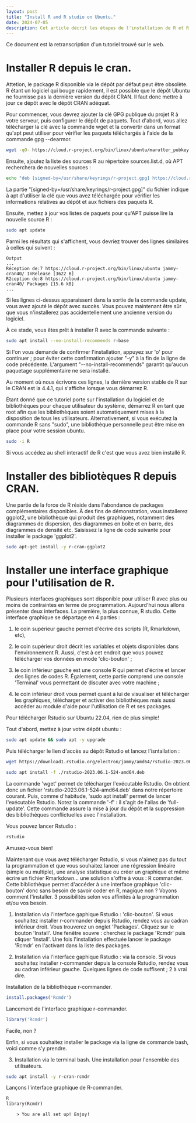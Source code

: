 ```yaml
---
layout: post
title: "Install R and R studio on Ubuntu."
date: 2024-07-05
description: Cet article décrit les étapes de l'installation de R et R studio via la ligne de commande Bash. Également, il propose l'installation de Rcommander, une interface clic-bouton de R. Enfin, l'installation de librairie est abordée : via la ligne de commande, la console R et l'interface graphique. 
---
```


Ce document est la retranscription d'un tutoriel trouvé sur le web.

# Installer R depuis le cran. 
Attetion, le package R disponible via le dépôt par défaut peut être obsolète. R étant un logiciel qui bouge rapidement, il est possible que le dépôt Ubuntu ne fournisse pas la dernière version du dépôt CRAN. Il faut donc mettre à jour ce dépôt avec le dépôt CRAN adéquat. 

Pour commencer, vous devrez ajouter la clé GPG publique du projet R à votre serveur, puis configurer le dépôt de paquets. Tout d'abord, vous allez télécharger la clé avec la commande wget et la convertir dans un format qu'apt peut utiliser pour vérifier les paquets téléchargés à l'aide de la commande gpg --dearmor.

```bash
wget -qO- https://cloud.r-project.org/bin/linux/ubuntu/marutter_pubkey.asc | sudo gpg --dearmor -o /usr/share/keyrings/r-project.gpg
```

Ensuite, ajoutez la liste des sources R au répertoire sources.list.d, où APT recherchera de nouvelles sources :

```bash
echo "deb [signed-by=/usr/share/keyrings/r-project.gpg] https://cloud.r-project.org/bin/linux/ubuntu jammy-cran40/" | sudo tee -a /etc/apt/sources.list.d/r-project.list
```
La partie "[signed-by=/usr/share/keyrings/r-project.gpg]" du fichier indique à apt d'utiliser la clé que vous avez téléchargée pour vérifier les informations relatives au dépôt et aux fichiers des paquets R.

Ensuite, mettez à jour vos listes de paquets pour qu'APT puisse lire la nouvelle source R :

```bash
sudo apt update
```

Parmi les résultats qui s'affichent, vous devriez trouver des lignes similaires à celles qui suivent :

```console
Output
...
Réception de:7 https://cloud.r-project.org/bin/linux/ubuntu jammy-cran40/ InRelease [3622 B]                  
R2ception de:8 https://cloud.r-project.org/bin/linux/ubuntu jammy-cran40/ Packages [15.6 kB]
...
```
Si les lignes ci-dessus apparaissent dans la sortie de la commande update, vous avez ajouté le dépôt avec succès. Vous pouvez maintenant être sûr que vous n'installerez pas accidentellement une ancienne version du logiciel.

À ce stade, vous êtes prêt à installer R avec la commande suivante :
```bash
sudo apt install --no-install-recommends r-base
```

Si l'on vous demande de confirmer l'installation, appuyez sur 'o' pour continuer ; pour éviter cette confirmation ajouter "-y" à la fin de la ligne de code précédente. L'argument "--no-install-recommends" garantit qu'aucun paquetage supplémentaire ne sera installé.

Au moment où nous écrivons ces lignes, la dernière version stable de R sur le CRAN est la 4.4.1, qui s'affiche lorsque vous démarrez R.

Étant donné que ce tutoriel porte sur l'installation du logiciel et de bibliothèques pour chaque utilisateur du système, démarrez R en tant que root afin que les bibliothèques soient automatiquement mises à la disposition de tous les utilisateurs. Alternativement, si vous exécutez la commande R sans "sudo", une bibliothèque personnelle peut être mise en place pour votre session ubuntu.

```bash
sudo -i R
```
Si vous accédez au shell interactif de R c'est que vous avez bien installé R. 

# Installer des bibliotèques R depuis CRAN. 
Une partie de la force de R réside dans l'abondance de packages complémentaires disponibles. À des fins de démonstration, vous installerez ggplot2, une bibliothèque qui produit des graphiques, notamment des diagrammes de dispersion, des diagrammes en boîte et en barre, des diagrammes de densité etc. Saisissez la ligne de code suivante pour installer le package 'ggplot2'.

```bash
sudo apt-get install -y r-cran-ggplot2
```

# Installer une interface graphique pour l'utilisation de R. 
Plusieurs interfaces graphiques sont disponible pour utiliser R avec plus ou moins de contraintes en terme de programmation. Aujourd'hui nous allons présenter deux interfaces. La première, la plus connue, R studio. Cette interface graphique se départage en 4 parties : 

1. le coin supérieur gauche permet d'écrire des scripts (R, Rmarkdown, etc), 

2. le coin supérieur droit décrit les variables et objets disponibles dans l'environnement R. Aussi, c'est à cet endroit que vous pouvez télécharger vos données en mode 'clic-bouton' ;

3. le coin inférieur gauche est une console R qui permet d'écrire et lancer des lignes de codes R. Également, cette partie comprend une console 'Terminal' vous permettant de discuter avec votre machine ;

4. le coin inférieur droit vous permet quant à lui de visualiser et télécharger les graphiques, télécharger et activer des bibliothèques mais aussi accéder au module d'aide pour l'utilisation de R et ses packages. 


Pour télécharger Rstudio sur Ubuntu 22.04, rien de plus simple!

Tout d'abord, mettez à jour votre dépôt ubuntu :

```bash
sudo apt update && sudo apt -y upgrade
```

Puis télécharger le lien d'accès au dépôt Rstudio et lancez l'isntallation :
```bash
wget https://download1.rstudio.org/electron/jammy/amd64/rstudio-2023.06.1-524-amd64.deb

sudo apt install -f ./rstudio-2023.06.1-524-amd64.deb
```

La commande 'wget' permet de télécharger l'exécutable Rstudio. On obtient donc un fichier 'rstudio-2023.06.1-524-amd64.deb' dans notre répertoire courant. Puis, comme d'habitude, 'sudo apt install' permet de lancer l'exécutable Rstudio. Notez la commande '-f' : il s'agit de l'alias de 'full-update'. Cette commande assure la mise à jour du dépôt et la suppression des bibliothèques conflictuelles avec l'installation. 

Vous pouvez lancer Rstudio :

```bash
rstudio
```
Amusez-vous bien!

Maintenant que vous avez télécharger Rstudio, si vous n'aimez pas du tout la programmation et que vous souhaitez lancer une régression linéaire (simple ou multiple), une analyse statistique ou créer un graphique et même écrire un fichier Rmarkdown... une solution s'offre à vous : R commander. Cette bibliothèque permet d'accéder à une interface graphique 'clic-bouton' donc sans besoin de savoir coder en R, magique non ? Voyons comment l'installer. 3 possibilités selon vos affinités à la programmation et/ou vos besoin.

1. Installation via l'interface gaphique Rstudio : 'clic-bouton'. 
Si vous souhaitez installer r-commander depuis Rstudio, rendez vous au cadran inférieur droit. Vous trouverez un onglet 'Packages'. Cliquez sur le bouton 'Install'. Une fenêtre souvre : cherchez le package 'Rcmdr' puis cliquer 'Install'. Une fois l'installation effectuée lancer le package 'Rcmdr' en l'activant dans la liste des packages.

2. Installation via l'interface gaphique Rstudio : via la console. 
Si vous souhaitez installer r-commander depuis la console Rstudio, rendez vous au cadran inférieur gauche. Quelques lignes de code suffisent ; 2 à vrai dire.

Installation de la bibliothèque r-commander.
```r
install.packages('Rcmdr')
```

Lancement de l'interface graphique r-commander.
```r
library('Rcmdr')
```
Facile, non ?

Enfin, si vous souhaitez installer le package via la ligne de commande bash, voici comme s'y prendre.

3. Installation via le terminal bash.
Une installation pour l'ensemble des utilisateurs.
```bash
sudo apt install -y r-cran-rcmdr
```
Lançons l'interface graphique de R-commander. 

```bash
R
library(Rcmdr)
```

 		> You are all set up! Enjoy! 

